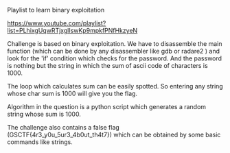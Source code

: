 Playlist to learn binary exploitation

https://www.youtube.com/playlist?list=PLhixgUqwRTjxglIswKp9mpkfPNfHkzyeN

Challenge is based on binary exploitation.
We have to disassemble the main function (which can be done by any disassembler like gdb or radare2 ) 
and look for the 'if' condition which checks for the password. And the password is nothing but the string in which the sum of ascii code of characters is 1000.

The loop which calculates sum can be easily spotted. So entering any string whose char sum is 1000 will give you the flag.

Algorithm in the question is a python script which generates a random string whose sum is 1000.

The challenge also contains a false flag (GSCTF{4r3_y0u_5ur3_4b0ut_th4t7}) which can be obtained by some basic commands like strings.
